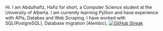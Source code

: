 Hi. I am Abdulhafiz, Hafiz for short, a Computer Science student at the University of Alberta. 
I am currently learning Python and have experience with APIs, Databes and Web Scraping.
I have worked with SQL(PostgreSQL), Database migration (Alembic), 
[![GitHub Streak](https://github-readme-streak-stats.herokuapp.com?user=Haaffiiizzz&theme=highcontrast&hide_border=true)](https://git.io/streak-stats)
